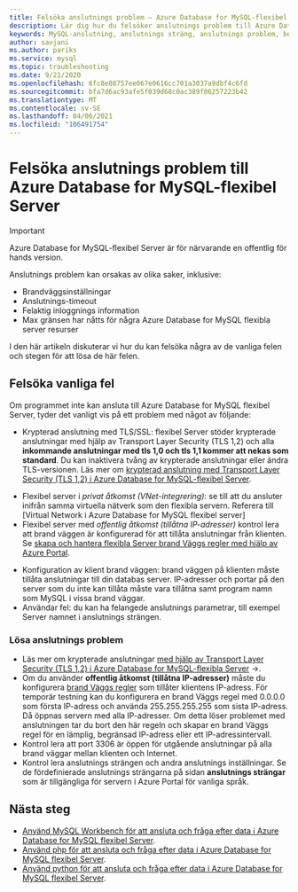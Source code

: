 ```yaml
---
title: Felsöka anslutnings problem – Azure Database for MySQL-flexibel Server
description: Lär dig hur du felsöker anslutnings problem till Azure Database for MySQL flexibel Server.
keywords: MySQL-anslutning, anslutnings sträng, anslutnings problem, beständigt fel, anslutnings fel
author: savjani
ms.author: pariks
ms.service: mysql
ms.topic: troubleshooting
ms.date: 9/21/2020
ms.openlocfilehash: 6fc8e08757ee067e0616cc701a3037a9dbf4c6fd
ms.sourcegitcommit: bfa7d6ac93afe5f039d68c0ac389f06257223b42
ms.translationtype: MT
ms.contentlocale: sv-SE
ms.lasthandoff: 04/06/2021
ms.locfileid: "106491754"
---
```

# <a name="troubleshoot-connection-issues-to-azure-database-for-mysql---flexible-server"></a>Felsöka anslutnings problem till Azure Database for MySQL-flexibel Server

> [!IMPORTANT]
> Azure Database for MySQL-flexibel Server är för närvarande en offentlig för hands version.

Anslutnings problem kan orsakas av olika saker, inklusive:

* Brandväggsinställningar
* Anslutnings-timeout
* Felaktig inloggnings information
* Max gränsen har nåtts för några Azure Database for MySQL flexibla server resurser

I den här artikeln diskuterar vi hur du kan felsöka några av de vanliga felen och stegen för att lösa de här felen.

## <a name="troubleshoot-common-errors"></a>Felsöka vanliga fel

Om programmet inte kan ansluta till Azure Database for MySQL flexibel Server, tyder det vanligt vis på ett problem med något av följande:

* Krypterad anslutning med TLS/SSL: flexibel Server stöder krypterade anslutningar med hjälp av Transport Layer Security (TLS 1,2) och alla **inkommande anslutningar med tls 1,0 och tls 1,1 kommer att nekas som standard**. Du kan inaktivera tvång av krypterade anslutningar eller ändra TLS-versionen. Läs mer om [krypterad anslutning med Transport Layer Security (TLS 1,2) i Azure Database for MySQL-flexibel Server](./how-to-connect-tls-ssl.md).
- Flexibel server i *privat åtkomst (VNet-integrering)*: se till att du ansluter inifrån samma virtuella nätverk som den flexibla servern. Referera till [Virtual Network i Azure Database for MySQL flexibel server]<!--(./concepts-networking-virtual-network.md)-->
- Flexibel server med *offentlig åtkomst (tillåtna IP-adresser)* kontrol lera att brand väggen är konfigurerad för att tillåta anslutningar från klienten. Se [skapa och hantera flexibla Server brand Väggs regler med hjälp av Azure Portal](./how-to-manage-firewall-portal.md).
* Konfiguration av klient brand väggen: brand väggen på klienten måste tillåta anslutningar till din databas server. IP-adresser och portar på den server som du inte kan tillåta måste vara tillåtna samt program namn som MySQL i vissa brand väggar.
* Användar fel: du kan ha felangede anslutnings parametrar, till exempel Server namnet i anslutnings strängen.

### <a name="resolve-connectivity-issues"></a>Lösa anslutnings problem

* Läs mer om krypterade anslutningar [med hjälp av Transport Layer Security (TLS 1,2) i Azure Database for MySQL-flexibla Server](./how-to-connect-tls-ssl.md) ->.
* Om du använder **offentlig åtkomst (tillåtna IP-adresser)** måste du konfigurera [brand Väggs regler](./how-to-manage-firewall-portal.md) som tillåter klientens IP-adress. För temporär testning kan du konfigurera en brand Väggs regel med 0.0.0.0 som första IP-adress och använda 255.255.255.255 som sista IP-adress. Då öppnas servern med alla IP-adresser. Om detta löser problemet med anslutningen tar du bort den här regeln och skapar en brand Väggs regel för en lämplig, begränsad IP-adress eller ett IP-adressintervall.
* Kontrol lera att port 3306 är öppen för utgående anslutningar på alla brand väggar mellan klienten och Internet.
* Kontrol lera anslutnings strängen och andra anslutnings inställningar. Se de fördefinierade anslutnings strängarna på sidan **anslutnings strängar** som är tillgängliga för servern i Azure Portal för vanliga språk.

## <a name="next-steps"></a>Nästa steg
- [Använd MySQL Workbench för att ansluta och fråga efter data i Azure Database for MySQL flexibel Server](./connect-workbench.md).
- [Använd php för att ansluta och fråga efter data i Azure Database for MySQL flexibel Server](./connect-php.md).
- [Använd python för att ansluta och fråga efter data i Azure Database for MySQL flexibel Server](./connect-python.md).
